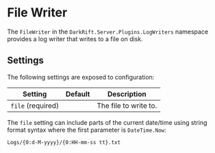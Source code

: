 # File Writer
The `FileWriter` in the `DarkRift.Server.Plugins.LogWriters` namespace provides a log writer that writes to a file on disk.

## Settings
The following settings are exposed to configuration:

| Setting   | Default | Description |
|-----------|---------|-------------|
| `file` (required) | | The file to write to. |

The `file` setting can include parts of the current date/time using string format syntax where the first parameter is `DateTime.Now`:
```
Logs/{0:d-M-yyyy}/{0:HH-mm-ss tt}.txt
```

